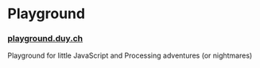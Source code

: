 # Playground
### [playground.duy.ch](http://playground.duy.ch)

Playground for little JavaScript and Processing adventures (or nightmares)

